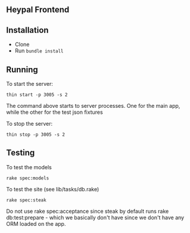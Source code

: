 ## Heypal Frontend

## Installation

  - Clone
  - Run `bundle install`

## Running

To start the server:

    thin start -p 3005 -s 2

The command above starts to server processes. One for the main app, while the other for the test json fixtures

To stop the server:

    thin stop -p 3005 -s 2

## Testing

To test the models

    rake spec:models

To test the site (see lib/tasks/db.rake)

    rake spec:steak

Do not use rake spec:acceptance since steak by default runs rake db:test:prepare - which we basically don't have since we don't have any ORM loaded on the app.


   



  

    
